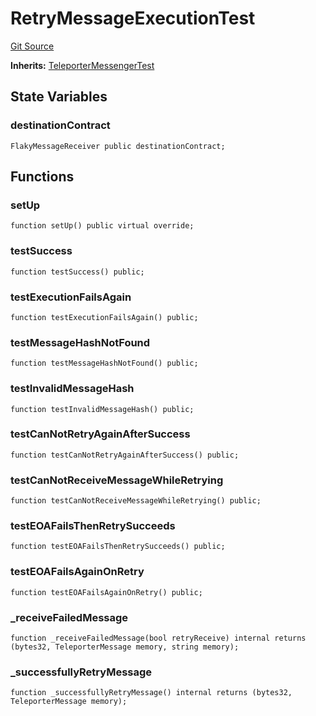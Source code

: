 # RetryMessageExecutionTest
[Git Source](https://github.com/ava-labs/teleporter/blob/4e46f28c075e9bfc858fb8bbe266f5b4cb45a0be/src/Teleporter/tests/RetryMessageExecutionTests.t.sol)

**Inherits:**
[TeleporterMessengerTest](/src/Teleporter/tests/TeleporterMessengerTest.t.sol/contract.TeleporterMessengerTest.md)


## State Variables
### destinationContract

```solidity
FlakyMessageReceiver public destinationContract;
```


## Functions
### setUp


```solidity
function setUp() public virtual override;
```

### testSuccess


```solidity
function testSuccess() public;
```

### testExecutionFailsAgain


```solidity
function testExecutionFailsAgain() public;
```

### testMessageHashNotFound


```solidity
function testMessageHashNotFound() public;
```

### testInvalidMessageHash


```solidity
function testInvalidMessageHash() public;
```

### testCanNotRetryAgainAfterSuccess


```solidity
function testCanNotRetryAgainAfterSuccess() public;
```

### testCanNotReceiveMessageWhileRetrying


```solidity
function testCanNotReceiveMessageWhileRetrying() public;
```

### testEOAFailsThenRetrySucceeds


```solidity
function testEOAFailsThenRetrySucceeds() public;
```

### testEOAFailsAgainOnRetry


```solidity
function testEOAFailsAgainOnRetry() public;
```

### _receiveFailedMessage


```solidity
function _receiveFailedMessage(bool retryReceive) internal returns (bytes32, TeleporterMessage memory, string memory);
```

### _successfullyRetryMessage


```solidity
function _successfullyRetryMessage() internal returns (bytes32, TeleporterMessage memory);
```

